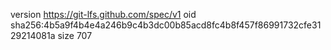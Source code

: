 version https://git-lfs.github.com/spec/v1
oid sha256:4b5a9f4b4e4a246b9c4b3dc00b85acd8fc4b8f457f86991732cfe3129214081a
size 707
